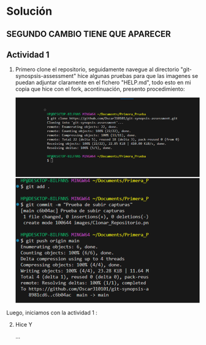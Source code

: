 # Solución



## SEGUNDO CAMBIO TIENE QUE APARECER 


## Actividad 1

1. Primero clone el repositorio, seguidamente navegue al directorio "git-synospsis-assessment" hice algunas pruebas para que las imagenes se puedan adjuntar claramente en el fichero "HELP.md", todo esto en mi copia que hice con el fork, acontinuación, presento procedimiento:

    ![01](./images/01.png)
    ![02](./images/02.png)

Luego, iniciamos con la actividad 1 : 




2. Hice Y

    ...
